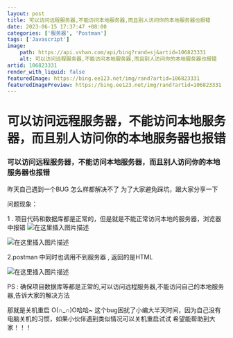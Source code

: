 ```yaml
---
layout: post
title: 可以访问远程服务器,不能访问本地服务器,而且别人访问你的本地服务器也报错
date: 2023-06-15 17:37:47 +08:00
categories: ['服务器', 'Postman']
tags: ['Javascript']
image:
    path: https://api.vvhan.com/api/bing?rand=sj&artid=106823331
    alt: 可以访问远程服务器,不能访问本地服务器,而且别人访问你的本地服务器也报错
artid: 106823331
render_with_liquid: false
featuredImage: https://bing.ee123.net/img/rand?artid=106823331
featuredImagePreview: https://bing.ee123.net/img/rand?artid=106823331
---
```


# 可以访问远程服务器，不能访问本地服务器，而且别人访问你的本地服务器也报错

### 可以访问远程服务器，不能访问本地服务器，而且别人访问你的本地服务器也报错

昨天自己遇到一个BUG 怎么样都解决不了 为了大家避免踩坑，跟大家分享一下
  
问题现象：
  
1 . 项目代码和数据库都是正常的，但是就是不能正常访问本地的服务器，浏览器中报错
![在这里插入图片描述](https://i-blog.csdnimg.cn/blog_migrate/d43b4f177c9151b9a4055f497466003c.png#pic_center)
  
![在这里插入图片描述](https://i-blog.csdnimg.cn/blog_migrate/e7bec18cbd4c242790c288846ba05e13.png#pic_center)
  
2.postman 中同时也调用不到服务器 , 返回的是HTML
  
![在这里插入图片描述](https://i-blog.csdnimg.cn/blog_migrate/addd54a4117927141896b01ecba08ddb.png#pic_center)
  
PS : 确保项目数据库等都是正常的,可以访问远程服务器,不能访问自己的本地服务器,告诉大家的解决方法
  
那就是关机重启 O(∩_∩)O哈哈~ 这个bug困扰了小编大半天时间，因为自己没有电脑关机的习惯，如果小伙伴遇到类似情况可以关机重启试试 希望能帮助到大家！！！